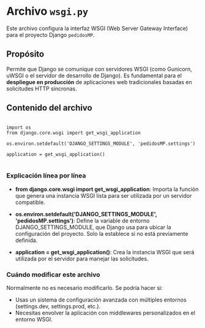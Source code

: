 # Archivo `wsgi.py`

Este archivo configura la interfaz WSGI (Web Server Gateway Interface) para el proyecto Django `pedidosMP`.

## Propósito

Permite que Django se comunique con servidores WSGI (como Gunicorn, uWSGI o el servidor de desarrollo de Django). Es fundamental para el **despliegue en producción** de aplicaciones web tradicionales basadas en solicitudes HTTP síncronas.

## Contenido del archivo

<pre>
<code>
import os
from django.core.wsgi import get_wsgi_application

os.environ.setdefault('DJANGO_SETTINGS_MODULE', 'pedidosMP.settings')

application = get_wsgi_application()
</code>
</pre>

### Explicación línea por línea

- **from django.core.wsgi import get_wsgi_application**: Importa la función que genera una instancia WSGI lista para ser utilizada por un servidor compatible.

- **os.environ.setdefault('DJANGO_SETTINGS_MODULE', 'pedidosMP.settings')**: Define la variable de entorno DJANGO_SETTINGS_MODULE, que Django usa para ubicar la configuración del proyecto. Solo la establece si no está previamente definida.

- **application = get_wsgi_application()**: Crea la instancia WSGI que será utilizada por el servidor para manejar las solicitudes.

### Cuándo modificar este archivo

Normalmente no es necesario modificarlo. Se podría hacer si:

- Usas un sistema de configuración avanzada con múltiples entornos (settings.dev, settings.prod, etc.).
- Necesitas envolver la aplicación con middlewares personalizados en el entorno WSGI.